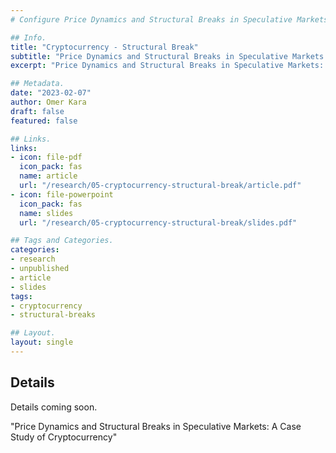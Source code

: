 ```yaml
---
# Configure Price Dynamics and Structural Breaks in Speculative Markets: A Case Study of Cryptocurrency Page.

## Info.
title: "Cryptocurrency - Structural Break"
subtitle: "Price Dynamics and Structural Breaks in Speculative Markets: A Case Study of Cryptocurrency"
excerpt: "Price Dynamics and Structural Breaks in Speculative Markets: A Case Study of Cryptocurrency" ## Shown on the Research Main Page, but does not shown on the Research Page.

## Metadata.
date: "2023-02-07"
author: Omer Kara
draft: false
featured: false

## Links.
links:
- icon: file-pdf
  icon_pack: fas
  name: article
  url: "/research/05-cryptocurrency-structural-break/article.pdf"
- icon: file-powerpoint
  icon_pack: fas
  name: slides
  url: "/research/05-cryptocurrency-structural-break/slides.pdf"

## Tags and Categories.
categories:
- research
- unpublished
- article
- slides
tags:
- cryptocurrency
- structural-breaks

## Layout.
layout: single
---
```


## Details
Details coming soon.

"Price Dynamics and Structural Breaks in Speculative Markets: A Case Study of Cryptocurrency"

